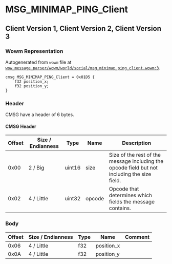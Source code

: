 # MSG_MINIMAP_PING_Client

## Client Version 1, Client Version 2, Client Version 3

### Wowm Representation

Autogenerated from `wowm` file at [`wow_message_parser/wowm/world/social/msg_minimap_ping_client.wowm:3`](https://github.com/gtker/wow_messages/tree/main/wow_message_parser/wowm/world/social/msg_minimap_ping_client.wowm#L3).
```rust,ignore
cmsg MSG_MINIMAP_PING_Client = 0x01D5 {
    f32 position_x;
    f32 position_y;
}
```
### Header

CMSG have a header of 6 bytes.

#### CMSG Header

| Offset | Size / Endianness | Type   | Name   | Description |
| ------ | ----------------- | ------ | ------ | ----------- |
| 0x00   | 2 / Big           | uint16 | size   | Size of the rest of the message including the opcode field but not including the size field.|
| 0x02   | 4 / Little        | uint32 | opcode | Opcode that determines which fields the message contains.|

### Body

| Offset | Size / Endianness | Type | Name | Comment |
| ------ | ----------------- | ---- | ---- | ------- |
| 0x06 | 4 / Little | f32 | position_x |  |
| 0x0A | 4 / Little | f32 | position_y |  |

